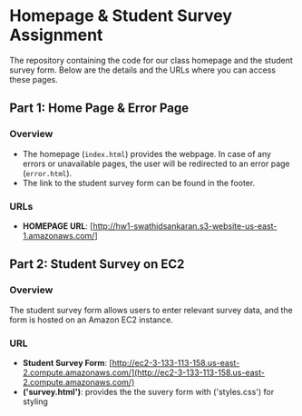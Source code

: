 # Homepage & Student Survey Assignment

The repository containing the code for our class homepage and the student survey form. Below are the details and the URLs where you can access these pages.

## Part 1: Home Page & Error Page

### Overview
- The  homepage (`index.html`) provides the webpage. In case of any errors or unavailable pages, the user will be redirected to an error page (`error.html`).
- The link to the student survey form can be found in the footer.


### URLs
- **HOMEPAGE URL**: [http://hw1-swathidsankaran.s3-website-us-east-1.amazonaws.com/]


## Part 2: Student Survey on EC2

### Overview
The student survey form allows users to enter relevant survey data, and the form is hosted on an Amazon EC2 instance. 

### URL
- **Student Survey Form**: [http://ec2-3-133-113-158.us-east-2.compute.amazonaws.com/](http://ec2-3-133-113-158.us-east-2.compute.amazonaws.com/)
- **('survey.html')**: provides the the suvery form with ('styles.css') for styling


